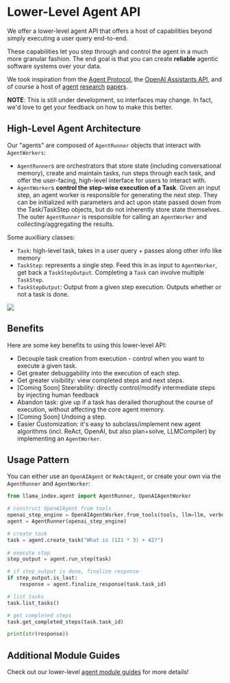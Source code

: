 # Lower-Level Agent API

We offer a lower-level agent API that offers a host of capabilities beyond simply executing a user query end-to-end. 

These capabilities let you step through and control the agent in a much more granular fashion. The end goal is that you can create **reliable** agentic software systems over your data.

We took inspiration from the [Agent Protocol](https://agentprotocol.ai/), the [OpenAI Assistants API](https://platform.openai.com/docs/assistants/overview), and of course a host of [agent](https://arxiv.org/abs/2210.03629) [research](https://arxiv.org/abs/2305.18323) [papers](https://arxiv.org/abs/2312.04511).

**NOTE**: This is still under development, so interfaces may change. In fact, we'd love to get your feedback on how to make this better.

## High-Level Agent Architecture

Our "agents" are composed of `AgentRunner` objects that interact with `AgentWorkers`:

- `AgentRunner`s are orchestrators that store state (including conversational memory), create and maintain tasks, run steps through each task, and offer the user-facing, high-level interface for users to interact with.
- `AgentWorker`s **control the step-wise execution of a Task**. Given an input step, an agent worker is responsible for generating the next step. They can be initialized with parameters and act upon state passed down from the Task/TaskStep objects, but do not inherently store state themselves. The outer `AgentRunner` is responsible for calling an `AgentWorker` and collecting/aggregating the results.

Some auxilliary classes:

- `Task`: high-level task, takes in a user query + passes along other info like memory
- `TaskStep`: represents a single step. Feed this in as input to `AgentWorker`, get back a `TaskStepOutput`. Completing a `Task` can involve multiple `TaskStep`.
- `TaskStepOutput`: Output from a given step execution. Outputs whether or not a task is done.

![](/_static/agents/agent_step_execution.png)

## Benefits

Here are some key benefits to using this lower-level API: 

- Decouple task creation from execution - control when you want to execute a given task.
- Get greater debuggability into the execution of each step.
- Get greater visibility: view completed steps and next steps. 
- [Coming Soon] Steerability: directly control/modify intermediate steps by injecting human feedback
- Abandon task: give up if a task has derailed thorughout the course of execution, without affecting the core agent memory.
- [Coming Soon] Undoing a step.
- Easier Customization: it's easy to subclass/implement new agent algorithms (incl. ReAct, OpenAI, but also plan+solve, LLMCompiler) by implementing an `AgentWorker`.

## Usage Pattern

You can either use an `OpenAIAgent` or `ReActAgent`, or create your own via the `AgentRunner` and `AgentWorker`:

```python
from llama_index.agent import AgentRunner, OpenAIAgentWorker

# construct OpenAIAgent from tools
openai_step_engine = OpenAIAgentWorker.from_tools(tools, llm=llm, verbose=True)
agent = AgentRunner(openai_step_engine)

# create task
task = agent.create_task("What is (121 * 3) + 42?")
 
# execute step
step_output = agent.run_step(task)

# if step_output is done, finalize response
if step_output.is_last:
    response = agent.finalize_response(task.task_id)

# list tasks
task.list_tasks()

# get completed steps
task.get_completed_steps(task.task_id)

print(str(response))

```

## Additional Module Guides

Check out our lower-level [agent module guides](lower-level-agent-api) for more details!





